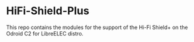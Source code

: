 # HiFi-Shield-Plus
This repo contains the modules for the support of the Hi-Fi Shield+ on the Odroid C2 for LibreELEC distro.
